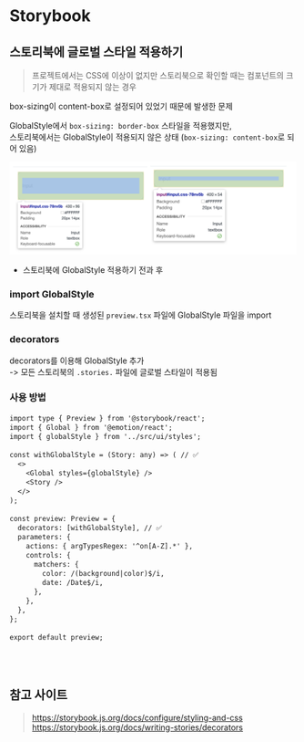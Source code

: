 # Storybook

## 스토리북에 글로벌 스타일 적용하기

> 프로젝트에서는 CSS에 이상이 없지만 스토리북으로 확인할 때는 컴포넌트의 크기가 제대로 적용되지 않는 경우

box-sizing이 content-box로 설정되어 있었기 때문에 발생한 문제  

GlobalStyle에서 `box-sizing: border-box` 스타일을 적용했지만,   
스토리북에서는 GlobalStyle이 적용되지 않은 상태 (`box-sizing: content-box`로 되어 있음) 

![](../Images/스토리북Global.png)

* 스토리북에 GlobalStyle 적용하기 전과 후

### import GlobalStyle 

스토리북을 설치할 때 생성된 `preview.tsx` 파일에 GlobalStyle 파일을 import  


### decorators

decorators를 이용해 GlobalStyle 추가  
-> 모든 스토리북의 `.stories.` 파일에 글로벌 스타일이 적용됨


### 사용 방법 

```tsx
import type { Preview } from '@storybook/react';
import { Global } from '@emotion/react';
import { globalStyle } from '../src/ui/styles';

const withGlobalStyle = (Story: any) => ( // ✅
  <>
    <Global styles={globalStyle} />
    <Story />
  </>
);

const preview: Preview = {
  decorators: [withGlobalStyle], // ✅
  parameters: {
    actions: { argTypesRegex: '^on[A-Z].*' },
    controls: {
      matchers: {
        color: /(background|color)$/i,
        date: /Date$/i,
      },
    },
  },
};

export default preview;
```

<br><br>

## 참고 사이트

> https://storybook.js.org/docs/configure/styling-and-css  
> https://storybook.js.org/docs/writing-stories/decorators

